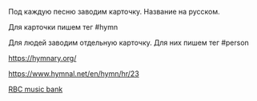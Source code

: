Под каждую песню заводим карточку. Название на русском.

Для карточки пишем тег #hymn

Для людей заводим отдельную карточку. Для них пишем тег #person

https://hymnary.org/

https://www.hymnal.net/en/hymn/hr/23

[RBC music bank](https://drive.google.com/drive/folders/1peZeO-YxxWa0oOcP868L303Hn8Uy6UaX)
